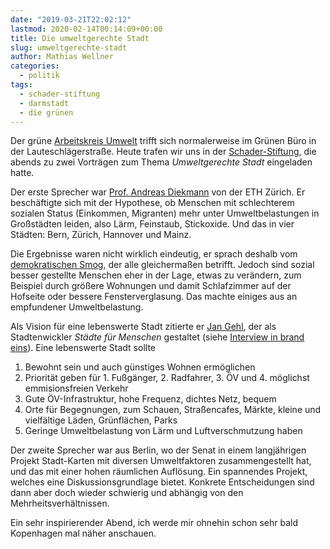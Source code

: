 ```yaml
---
date: "2019-03-21T22:02:12"
lastmod: 2020-02-14T00:14:09+00:00
title: Die umweltgerechte Stadt
slug: umweltgerechte-stadt
author: Mathias Wellner
categories:
  - politik
tags:
  - schader-stiftung
  - darmstadt
  - die grünen
---
```


Der grüne [Arbeitskreis Umwelt](https://www.gruene-darmstadt.de/kreisverband/showcontent.asp?ThemaID=132) trifft sich normalerweise im Grünen Büro in der Lauteschlägerstraße. Heute trafen wir uns in der [Schader-Stiftung](https://www.schader-stiftung.de), die abends zu zwei Vorträgen zum Thema _Umweltgerechte Stadt_ eingeladen hatte.

<!--more-->

Der erste Sprecher war [Prof. Andreas Diekmann](http://www.socio.ethz.ch/die-gruppe/personen/person-detail.html?persid=110988) von der ETH Zürich. Er beschäftigte sich mit der Hypothese, ob Menschen mit schlechterem sozialen Status (Einkommen, Migranten) mehr unter Umweltbelastungen in Großstädten leiden, also Lärm, Feinstaub, Stickoxide. Und das in vier Städten: Bern, Zürich, Hannover und Mainz.

Die Ergebnisse waren nicht wirklich eindeutig, er sprach deshalb vom [demokratischen Smog](https://www.researchgate.net/publication/227167205_Demokratischer_Smog_Eine_empirische_Untersuchung_zum_Zusammenhang_zwischen_Sozialschicht_und_Umweltbelastungen), der alle gleichermaßen betrifft. Jedoch sind sozial besser gestellte Menschen eher in der Lage, etwas zu verändern, zum Beispiel durch größere Wohnungen und damit Schlafzimmer auf der Hofseite oder bessere Fensterverglasung. Das machte einiges aus an empfundener Umweltbelastung.

Als Vision für eine lebenswerte Stadt zitierte er [Jan Gehl](https://gehlpeople.com/), der als Stadtenwickler _Städte für Menschen_ gestaltet (siehe [Interview in brand eins](https://www.brandeins.de/magazine/brand-eins-wirtschaftsmagazin/2014/genuss/die-menschen-in-bewegung-setzen)). Eine lebenswerte Stadt sollte

1. Bewohnt sein und auch günstiges Wohnen ermöglichen
1. Priorität geben für 1. Fußgänger, 2. Radfahrer, 3. ÖV und 4. möglichst emmisionsfreien Verkehr
1. Gute ÖV-Infrastruktur, hohe Frequenz, dichtes Netz, bequem
1. Orte für Begegnungen, zum Schauen, Straßencafes, Märkte, kleine und vielfältige Läden, Grünflächen, Parks
1. Geringe Umweltbelastung von Lärm und Luftverschmutzung haben

Der zweite Sprecher war aus Berlin, wo der Senat in einem langjährigen Projekt Stadt-Karten mit diversen Umweltfaktoren zusammengestellt hat, und das mit einer hohen räumlichen Auflösung. Ein spannendes Projekt, welches eine Diskussionsgrundlage bietet. Konkrete Entscheidungen sind dann aber doch wieder schwierig und abhängig von den Mehrheitsverhältnissen.

Ein sehr inspirierender Abend, ich werde mir ohnehin schon sehr bald Kopenhagen mal näher anschauen.
